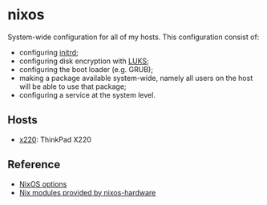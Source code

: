 # nixos

System-wide configuration for all of my hosts. This configuration consist of:

- configuring [initrd](https://en.wikipedia.org/wiki/Initial_ramdisk);
- configuring disk encryption with [LUKS](https://en.wikipedia.org/wiki/Linux_Unified_Key_Setup);
- configuring the boot loader (e.g. GRUB);
- making a package available system-wide, namely all users on the host will be able to use that package;
- configuring a service at the system level.

## Hosts

- [x220](./x220/configuration.nix): ThinkPad X220

## Reference

- [NixOS options](https://search.nixos.org/options)
- [Nix modules provided by nixos-hardware](https://github.com/NixOS/nixos-hardware/blob/master/flake.nix)
